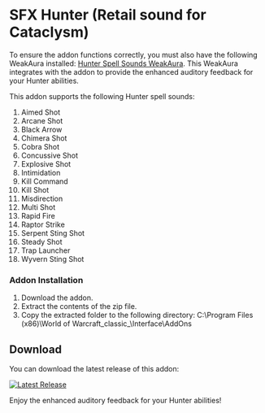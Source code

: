 # SFX Hunter (Retail sound for Cataclysm)
To ensure the addon functions correctly, you must also have the following WeakAura installed: [Hunter Spell Sounds WeakAura](https://wago.io/AtyNnXJe1). This WeakAura integrates with the addon to provide the enhanced auditory feedback for your Hunter abilities.

This addon supports the following Hunter spell sounds:

1. Aimed Shot
2. Arcane Shot
3. Black Arrow
4. Chimera Shot
5. Cobra Shot
6. Concussive Shot
7. Explosive Shot
8. Intimidation
9. Kill Command
10. Kill Shot
11. Misdirection
12. Multi Shot
13. Rapid Fire
14. Raptor Strike
15. Serpent Sting Shot
16. Steady Shot
17. Trap Launcher
18. Wyvern Sting Shot

### Addon Installation

1. Download the addon.
2. Extract the contents of the zip file.
3. Copy the extracted folder to the following directory: 
C:\Program Files (x86)\World of Warcraft_classic_\Interface\AddOns

## Download

You can download the latest release of this addon:

[![Latest Release](https://img.shields.io/github/v/release/ShaunaAyala/SFX-Hunter)](https://github.com/ShaunaAyala/SFX-Hunter/releases/latest)

Enjoy the enhanced auditory feedback for your Hunter abilities!
